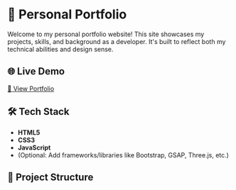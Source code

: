 # 💼 Personal Portfolio

Welcome to my personal portfolio website! This site showcases my projects, skills, and background as a developer. It's built to reflect both my technical abilities and design sense.

## 🌐 Live Demo

[🔗 View Portfolio](https://dpakdev02-dev.github.io/Portfolio/)

## 🛠️ Tech Stack

- **HTML5**
- **CSS3**
- **JavaScript**
- (Optional: Add frameworks/libraries like Bootstrap, GSAP, Three.js, etc.)

## 📂 Project Structure

